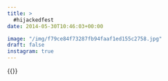 ```yaml
---
title: >
  #hijackedfest
date: 2014-05-30T10:46:03+00:00

image: "/img/f79ce84f73287fb94faaf1ed155c2758.jpg"
draft: false
instagram: true
---
```


{{<photo src="/img/f79ce84f73287fb94faaf1ed155c2758.jpg">}}
